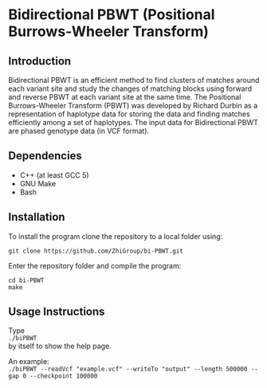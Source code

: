 # Bidirectional PBWT (Positional Burrows-Wheeler Transform)

## Introduction
Bidirectional PBWT is an efficient method to find clusters of matches around each variant site and study the changes of matching blocks using forward and reverse PBWT at each variant site at the same time. The Positional Burrows-Wheeler Transform (PBWT) was developed by Richard Durbin as a representation of haplotype data for storing the data and finding matches efficiently among a set of haplotypes. The input data for Bidirectional PBWT are phased genotype data (in VCF format).

## Dependencies
- C++ (at least GCC 5)  
- GNU Make  
- Bash  

## Installation
To install the program clone the repository to a local folder using:

`git clone https://github.com/ZhiGroup/bi-PBWT.git`

Enter the repository folder and compile the program:

`cd bi-PBWT`  
`make`

## Usage Instructions
Type  
`./biPBWT`  
by itself to show the help page.  

An example:  
`./biPBWT --readVcf "example.vcf" --writeTo "output" --length 500000 --gap 0 --checkpoint 100000`  


